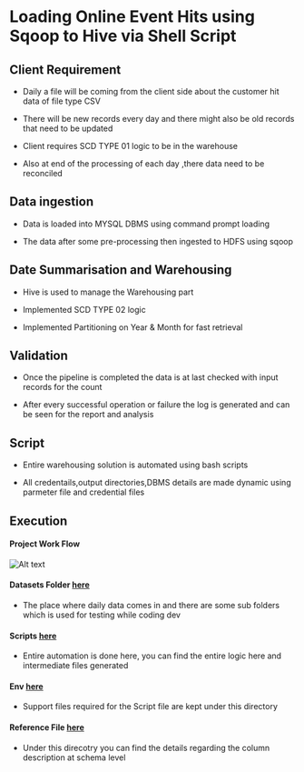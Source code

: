 # Loading Online Event Hits using Sqoop to Hive via Shell Script

## Client Requirement 

* Daily a file will be coming from the client side about the customer hit data of file type CSV

* There will be new records every day and there might also be old records that need to be updated

* Client requires SCD TYPE 01 logic to be in  the warehouse 

* Also at end of the processing of each day ,there data need to be reconciled 

## Data ingestion 

* Data is loaded into MYSQL DBMS using command prompt loading

* The data after some pre-processing then ingested to HDFS using sqoop 

## Date Summarisation and Warehousing 

* Hive is used to manage the Warehousing part

* Implemented SCD TYPE 02 logic

* Implemented Partitioning on Year & Month for fast retrieval

## Validation

* Once the pipeline is completed the data is at last checked with input records for the count

* After every successful operation or failure the log is generated and can be seen for the report and analysis

## Script

* Entire warehousing solution is automated using bash scripts

* All credentails,output directories,DBMS details are made dynamic using parmeter file and credential files

## Execution

#### Project Work Flow
![Alt text](https://github.com/SubhashMurugesan/Hadoop_Warehosue_Data_Pipeline/blob/main/Project_workflow.jpeg?raw=true "Project Flow Daigram")

#### Datasets Folder  [here](https://github.com/SubhashMurugesan/Hadoop_Warehosue_Data_Pipeline/tree/main/datasets)

* The place where daily data comes in and there are some sub folders which is used for testing while coding dev

#### Scripts [here](https://github.com/SubhashMurugesan/Hadoop_Warehosue_Data_Pipeline/tree/main/scripts)

* Entire automation is done here, you can find the entire logic here and intermediate files generated

#### Env [here](https://github.com/SubhashMurugesan/Hadoop_Warehosue_Data_Pipeline/tree/main/env)

* Support files required for the Script file are kept under this directory

#### Reference File [here](https://github.com/SubhashMurugesan/Hadoop_Warehosue_Data_Pipeline/tree/main/ref_files)
* Under this direcotry you can find the details regarding the column description at schema level 
